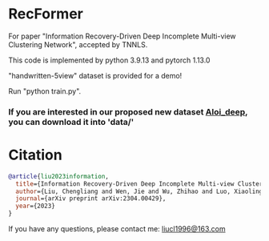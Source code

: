 # RecFormer
For paper "Information Recovery-Driven Deep Incomplete Multi-view Clustering Network", accepted by TNNLS.

This code is implemented by python 3.9.13 and pytorch 1.13.0


"handwritten-5view" dataset is provided for a demo! 

Run "python train.py".

### If you are interested in our proposed new dataset [Aloi_deep](https://drive.google.com/drive/folders/1SIu_QJWJ0Jhqsb1IJR7sMQMcPGDiDYhz?usp=share_link), you can download it into 'data/'




# Citation
```bibtex
@article{liu2023information,
  title={Information Recovery-Driven Deep Incomplete Multi-view Clustering Network},
  author={Liu, Chengliang and Wen, Jie and Wu, Zhihao and Luo, Xiaoling and Huang, Chao and Xu, Yong},
  journal={arXiv preprint arXiv:2304.00429},
  year={2023}
}
```

If you have any questions, please contact me: liucl1996@163.com
